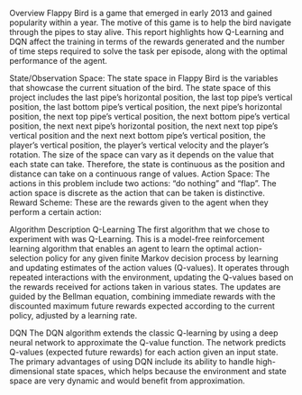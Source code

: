 Overview
Flappy Bird is a game that emerged in early 2013 and gained popularity within a year. The motive of this game is to help the bird navigate through the pipes to stay alive. This report highlights how Q-Learning and DQN affect the training in terms of the rewards generated and the number of time steps required to solve the task per episode, along with the optimal performance of the agent.

State/Observation Space: The state space in Flappy Bird is the variables that showcase the current situation of the bird. The state space of this project includes the last pipe’s horizontal position, the last top pipe’s vertical position, the last bottom pipe’s vertical position, the next pipe’s horizontal position, the next top pipe’s vertical position, the next bottom pipe’s vertical position, the next next pipe’s horizontal position, the next next top pipe’s vertical position and the next next bottom pipe’s vertical position, the player’s vertical position, the player’s vertical velocity and the player’s rotation. The size of the space can vary as it depends on the value that each state can take. Therefore, the state is continuous as the position and distance can take on a continuous range of values. 
Action Space: The actions in this problem include two actions: “do nothing” and “flap”. The action space is discrete as the action that can be taken is distinctive. 
Reward Scheme: These are the rewards given to the agent when they perform a certain action:

Algorithm Description
Q-Learning
The first algorithm that we chose to experiment with was Q-Learning. This is a model-free reinforcement learning algorithm that enables an agent to learn the optimal action-selection policy for any given finite Markov decision process by learning and updating estimates of the action values (Q-values). It operates through repeated interactions with the environment, updating the Q-values based on the rewards received for actions taken in various states. The updates are guided by the Bellman equation, combining immediate rewards with the discounted maximum future rewards expected according to the current policy, adjusted by a learning rate. 

DQN
The DQN algorithm extends the classic Q-learning by using a deep neural network to approximate the Q-value function. The network predicts Q-values (expected future rewards) for each action given an input state. The primary advantages of using DQN include its ability to handle high-dimensional state spaces, which helps because the environment and state space are very dynamic and would benefit from approximation. 
